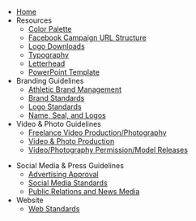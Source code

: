 <!-- docs/_sidebar.md -->

* [Home](/)
* Resources
	* [Color Palette](/color-palette.md)
	* [Facebook Campaign URL Structure](/facebook-campaign-url-structure.md)
	* [Logo Downloads](/logos.md)
	* [Typography](/typography.md)
	* [Letterhead](/letterhead.md)
	* [PowerPoint Template](/powerpoint-template.md)
* Branding Guidelines
	* [Athletic Brand Management](/athletic-brand-management.md)
	* [Brand Standards](/brand-standards.md)
	* [Logo Standards](/logo-standards.md)
	* [Name, Seal, and Logos](/name-seal-logos.md)
* Video & Photo Guidelines
	* [Freelance Video Production/Photography](/freelance-video-production-photography.md)
	* [Video & Photo Production](/video-photo-production.md)
	* [Video/Photography Permission/Model Releases](/video-photography-permission-model-releases.md)
- Social Media & Press Guidelines
	- [Advertising Approval](/advertising-approval.md)
	* [Social Media Standards](/social-media-standards.md)
	* [Public Relations and News Media](/public-relations-and-news-media.md)
- Website
	- [Web Standards](/web-standards.md)